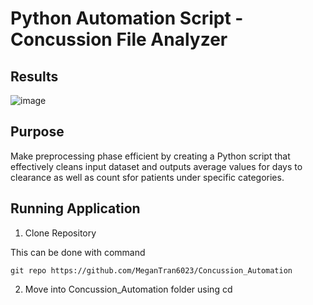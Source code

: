 # Python Automation Script - Concussion File Analyzer

## Results

![image](https://github.com/user-attachments/assets/395543a1-90ba-4e3e-8df5-347e3985d170)

## Purpose

Make preprocessing phase efficient by creating a Python script that effectively cleans input dataset and outputs average values for days to clearance as well as count sfor patients under specific categories.

## Running Application

1) Clone Repository

This can be done with command

```
git repo https://github.com/MeganTran6023/Concussion_Automation
```

2) Move into Concussion_Automation folder using cd 

